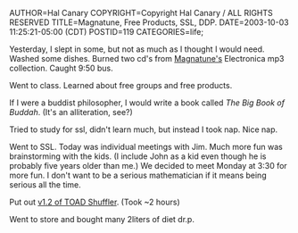 AUTHOR=Hal Canary
COPYRIGHT=Copyright Hal Canary / ALL RIGHTS RESERVED
TITLE=Magnatune, Free Products, SSL, DDP.
DATE=2003-10-03 11:25:21-05:00 (CDT)
POSTID=119
CATEGORIES=life;

Yesterday, I slept in some, but not as much as I thought I would need. Washed some dishes. Burned two cd's from [Magnatune's](http://www.magnatune.com/) Electronica mp3 collection. Caught 9:50 bus.

Went to class. Learned about free groups and free products.

If I were a buddist philosopher, I would write a book called _The Big Book of Buddah_. (It's an alliteration, see?)

Tried to study for ssl, didn't learn much, but instead I took nap. Nice nap.

Went to SSL. Today was individual meetings with Jim. Much more fun was brainstorming with the kids. (I include John as a kid even though he is probably five years older than me.) We decided to meet Monday at 3:30 for more fun. I don't want to be a serious mathematician if it means being serious all the time.

Put out [v1.2 of TOAD Shuffler](/SSL/). (Took ~2 hours)

Went to store and bought many 2liters of diet dr.p.
